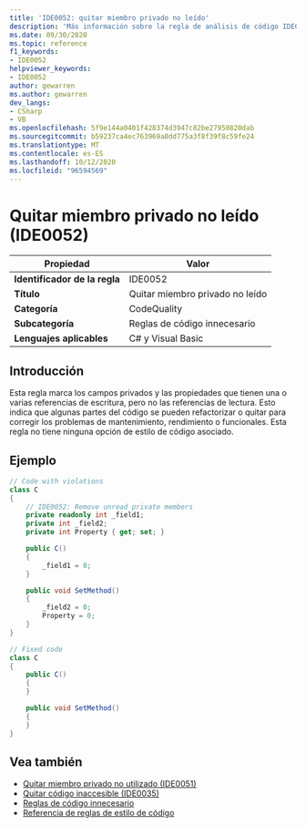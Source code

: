 ```yaml
---
title: 'IDE0052: quitar miembro privado no leído'
description: 'Más información sobre la regla de análisis de código IDE0052: quitar un miembro privado no leído'
ms.date: 09/30/2020
ms.topic: reference
f1_keywords:
- IDE0052
helpviewer_keywords:
- IDE0052
author: gewarren
ms.author: gewarren
dev_langs:
- CSharp
- VB
ms.openlocfilehash: 5f9e144a0401f428374d3947c82be27950820dab
ms.sourcegitcommit: b59237ca4ec763969a0dd775a3f8f39f8c59fe24
ms.translationtype: MT
ms.contentlocale: es-ES
ms.lasthandoff: 10/12/2020
ms.locfileid: "96594569"
---
```

# <a name="remove-unread-private-member-ide0052"></a>Quitar miembro privado no leído (IDE0052)

|Propiedad|Valor|
|-|-|
| **Identificador de la regla** | IDE0052 |
| **Título** | Quitar miembro privado no leído |
| **Categoría** | CodeQuality |
| **Subcategoría** | Reglas de código innecesario |
| **Lenguajes aplicables** | C# y Visual Basic |

## <a name="overview"></a>Introducción

Esta regla marca los campos privados y las propiedades que tienen una o varias referencias de escritura, pero no las referencias de lectura. Esto indica que algunas partes del código se pueden refactorizar o quitar para corregir los problemas de mantenimiento, rendimiento o funcionales. Esta regla no tiene ninguna opción de estilo de código asociado.

## <a name="example"></a>Ejemplo

```csharp
// Code with violations
class C
{
    // IDE0052: Remove unread private members
    private readonly int _field1;
    private int _field2;
    private int Property { get; set; }

    public C()
    {
        _field1 = 0;
    }

    public void SetMethod()
    {
        _field2 = 0;
        Property = 0;
    }
}

// Fixed code
class C
{
    public C()
    {
    }

    public void SetMethod()
    {
    }
}
```

## <a name="see-also"></a>Vea también

- [Quitar miembro privado no utilizado (IDE0051)](ide0051.md)
- [Quitar código inaccesible (IDE0035)](ide0035.md)
- [Reglas de código innecesario](unnecessary-code-rules.md)
- [Referencia de reglas de estilo de código](index.md)
